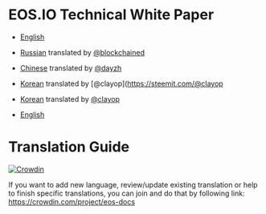 # EOS.IO Technical White Paper

- [English](TechnicalWhitePaper.md)
- [Russian](ru-RU/TechnicalWhitePaper.md) translated by [@blockchained](https://steemit.com/@blockchained)
- [Chinese](zh-CN/TechnicalWhitePaper.md) translated by [@dayzh](https://steemit.com/@dayzh)
- [Korean](ko-KR/TechnicalWhitePaper.md) translated by [@clayop](https://steemit.com/@clayop
- [Korean](ja-JP/TechnicalWhitePaper.md) translated by [@clayop](https://github.com/jun784)


- [English](https://github.com/EOSIO/eos/wiki)

# Translation Guide

[![Crowdin](https://d322cqt584bo4o.cloudfront.net/eos-docs/localized.svg)](https://crowdin.com/project/eos-docs)

If you want to add new language, review/update existing translation or help to finish specific translations, you can join and do that by following link:
https://crowdin.com/project/eos-docs
